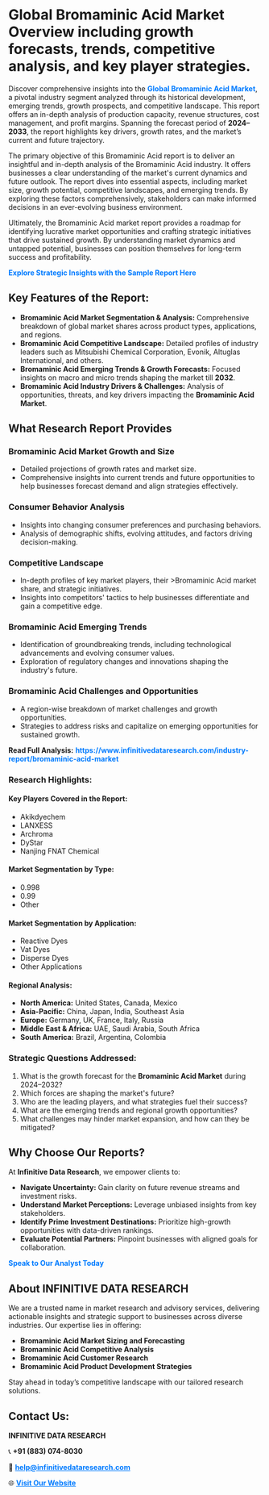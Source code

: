 <h1>Global Bromaminic Acid Market Overview including growth forecasts, trends, competitive analysis, and key player strategies.</h1>
<p>
Discover comprehensive insights into the 
<a href="https://www.infinitivedataresearch.com/industry-report/bromaminic-acid-market" rel="dofollow" style="color: #007BFF; text-decoration: none;"><strong>Global Bromaminic Acid Market</strong></a>, a pivotal industry segment analyzed through its historical development, emerging trends, growth prospects, and competitive landscape. This report offers an in-depth analysis of production capacity, revenue structures, cost management, and profit margins. Spanning the forecast period of <strong>2024–2033</strong>, the report highlights key drivers, growth rates, and the market’s current and future trajectory.
</p>
<p>
The primary objective of this Bromaminic Acid report is to deliver an insightful and in-depth analysis of the Bromaminic Acid industry. It offers businesses a clear understanding of the market's current dynamics and future outlook. The report dives into essential aspects, including market size, growth potential, competitive landscapes, and emerging trends. By exploring these factors comprehensively, stakeholders can make informed decisions in an ever-evolving business environment.
</p>
<p>
Ultimately, the Bromaminic Acid market report provides a roadmap for identifying lucrative market opportunities and crafting strategic initiatives that drive sustained growth. By understanding market dynamics and untapped potential, businesses can position themselves for long-term success and profitability.
</p>
<p>
<a href="https://www.infinitivedataresearch.com/request-sample/reportId=105255" style="color: #007BFF; text-decoration: none;"><strong>Explore Strategic Insights with the Sample Report Here</strong></a>
</p>

<h2>Key Features of the Report:</h2>
<ul>
<li><strong>Bromaminic Acid Market Segmentation & Analysis:</strong> Comprehensive breakdown of global market shares across product types, applications, and regions.</li>
<li><strong>Bromaminic Acid Competitive Landscape:</strong> Detailed profiles of industry leaders such as Mitsubishi Chemical Corporation, Evonik, Altuglas International, and others.</li>
<li><strong>Bromaminic Acid Emerging Trends & Growth Forecasts:</strong> Focused insights on macro and micro trends shaping the market till <strong>2032</strong>.</li>
<li><strong>Bromaminic Acid Industry Drivers & Challenges:</strong> Analysis of opportunities, threats, and key drivers impacting the <strong>Bromaminic Acid Market</strong>.</li>
</ul>

<h2>What Research Report Provides</h2>
<h3>Bromaminic Acid Market Growth and Size</h3>
<ul>
<li>Detailed projections of growth rates and market size.</li>
<li>Comprehensive insights into current trends and future opportunities to help businesses forecast demand and align strategies effectively.</li>
</ul>

<h3>Consumer Behavior Analysis</h3>
<ul>
<li>Insights into changing consumer preferences and purchasing behaviors.</li>
<li>Analysis of demographic shifts, evolving attitudes, and factors driving decision-making.</li>
</ul>

<h3>Competitive Landscape</h3>
<ul>
<li>In-depth profiles of key market players, their >Bromaminic Acid market share, and strategic initiatives.</li>
<li>Insights into competitors' tactics to help businesses differentiate and gain a competitive edge.</li>
</ul>

<h3>Bromaminic Acid Emerging Trends</h3>
<ul>
<li>Identification of groundbreaking trends, including technological advancements and evolving consumer values.</li>
<li>Exploration of regulatory changes and innovations shaping the industry's future.</li>
</ul>

<h3>Bromaminic Acid Challenges and Opportunities</h3>
<ul>
<li>A region-wise breakdown of market challenges and growth opportunities.</li>
<li>Strategies to address risks and capitalize on emerging opportunities for sustained growth.</li>
</ul>
<p><strong>Read Full Analysis:</strong> <a href="https://www.infinitivedataresearch.com/industry-report/bromaminic-acid-market" rel="dofollow" style="color: #007BFF; text-decoration: none;"><strong>https://www.infinitivedataresearch.com/industry-report/bromaminic-acid-market</strong></a></p>
<h3>Research Highlights:</h3>
<h4>Key Players Covered in the Report:</h4>
<ul><li>Akikdyechem</li><li>LANXESS</li><li>Archroma</li><li>DyStar</li><li>Nanjing FNAT Chemical</li></ul>
<h4>Market Segmentation by Type:</h4>
<ul><li>0.998</li><li>0.99</li><li>Other</li></ul>
<h4>Market Segmentation by Application:</h4>
<ul><li>Reactive Dyes</li><li>Vat Dyes</li><li>Disperse Dyes</li><li>Other Applications</li></ul>

<h4>Regional Analysis:</h4>
<ul>
<li><strong>North America:</strong> United States, Canada, Mexico</li>
<li><strong>Asia-Pacific:</strong> China, Japan, India, Southeast Asia</li>
<li><strong>Europe:</strong> Germany, UK, France, Italy, Russia</li>
<li><strong>Middle East & Africa:</strong> UAE, Saudi Arabia, South Africa</li>
<li><strong>South America:</strong> Brazil, Argentina, Colombia</li>
</ul>

<h3>Strategic Questions Addressed:</h3>
<ol>
<li>What is the growth forecast for the <strong>Bromaminic Acid Market</strong> during 2024–2032?</li>
<li>Which forces are shaping the market's future?</li>
<li>Who are the leading players, and what strategies fuel their success?</li>
<li>What are the emerging trends and regional growth opportunities?</li>
<li>What challenges may hinder market expansion, and how can they be mitigated?</li>
</ol>

<h2>Why Choose Our Reports?</h2>
<p>At <strong>Infinitive Data Research</strong>, we empower clients to:</p>
<ul>
<li><strong>Navigate Uncertainty:</strong> Gain clarity on future revenue streams and investment risks.</li>
<li><strong>Understand Market Perceptions:</strong> Leverage unbiased insights from key stakeholders.</li>
<li><strong>Identify Prime Investment Destinations:</strong> Prioritize high-growth opportunities with data-driven rankings.</li>
<li><strong>Evaluate Potential Partners:</strong> Pinpoint businesses with aligned goals for collaboration.</li>
</ul>
<p><a href="https://www.infinitivedataresearch.com/industry-report/bromaminic-acid-market" rel="dofollow" style="color: #007BFF; text-decoration: none;"><strong>Speak to Our Analyst Today</strong></a></p>

<h2>About INFINITIVE DATA RESEARCH</h2>
<p>We are a trusted name in market research and advisory services, delivering actionable insights and strategic support to businesses across diverse industries. Our expertise lies in offering:</p>
<ul>
<li><strong>Bromaminic Acid Market Sizing and Forecasting</strong></li>
<li><strong>Bromaminic Acid Competitive Analysis</strong></li>
<li><strong>Bromaminic Acid Customer Research</strong></li>
<li><strong>Bromaminic Acid Product Development Strategies</strong></li>
</ul>
<p>Stay ahead in today’s competitive landscape with our tailored research solutions.</p>

<h2>Contact Us:</h2>
<p><strong>INFINITIVE DATA RESEARCH</strong></p>
<p>📞 <strong>+91 (883) 074-8030</strong></p>
<p>📧 <strong><a href="mailto:help@infinitivedataresearch.com" style="color: #007BFF;">help@infinitivedataresearch.com</a></strong></p>
<p>🌐 <strong><a href="https://www.infinitivedataresearch.com" rel="dofollow" style="color: #007BFF;">Visit Our Website</a></strong></p>